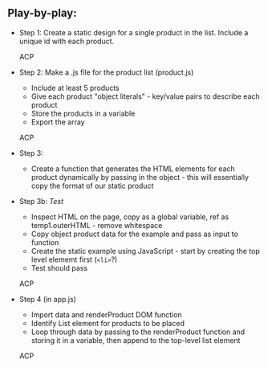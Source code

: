 ## Play-by-play:

* Step 1: Create a static design for a single product in the list. Include a unique id with each product.

    ACP

* Step 2: Make a .js file for the product list (product.js)
    * Include at least 5 products
    * Give each product "object literals" - key/value pairs to describe each product
    * Store the products in a variable
    * Export the array 

    ACP

* Step 3: 
    * Create a function that generates the HTML elements for each product dynamically by passing in the object - this will essentially copy the format of our static product
* Step 3b: _Test_
    * Inspect HTML on the page, copy as a global variable, ref as temp1.outerHTML - remove whitespace
    * Copy object product data for the example and pass as input to function
    * Create the static example using JavaScript - start by creating the top level elememt first (`<li>`?)
    * Test should pass

    ACP

* Step 4 (in app.js)
    * Import data and renderProduct DOM function
    * Identify List element for products to be placed
    * Loop through data by passing to the renderProduct function and storing it in a variable, then append to the top-level list element

    ACP
        
